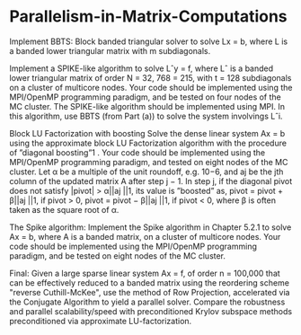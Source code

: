 # Parallelism-in-Matrix-Computations

Implement BBTS: Block banded triangular solver to solve Lx = b, where L is a banded lower triangular matrix with m subdiagonals.

Implement a SPIKE-like algorithm to solve Lˆy = f, where Lˆ is a banded lower triangular matrix of order N = 32, 768 = 215, with t = 128 subdiagonals on a cluster of multicore nodes. Your code should be implemented using the MPI/OpenMP programming paradigm, and be tested on four nodes of the MC cluster. The SPIKE-like algorithm should be implemented using MPI. In this algorithm, use BBTS (from Part (a)) to solve the system involvings Lˆi.


Block LU Factorization with boosting
Solve the dense linear system Ax = b using the approximate block LU Factorization algorithm with the procedure of ”diagonal boosting”1
. Your code should be implemented using the MPI/OpenMP programming paradigm, and tested on eight nodes of the MC cluster. Let α be a multiple of the unit roundoff, e.g. 10−6, and aj be the jth column of the updated matrix A after step j − 1. In step j, if the diagonal pivot does not satisfy |pivot| > α||aj ||1, its value is ”boosted” as, pivot = pivot + β||aj ||1, if pivot > 0, pivot = pivot − β||aj ||1, if pivot < 0, where β is often taken as the square root of α.


The Spike algorithm:
Implement the Spike algorithm in Chapter 5.2.1 to solve Ax = b, where A is a banded matrix, on a cluster of multicore nodes. Your code should be implemented using the MPI/OpenMP programming paradigm, and be tested on eight nodes of the MC cluster.

Final:
Given a large sparse linear system Ax = f, of order n = 100,000 that can be effectively reduced to a banded matrix using the reordering scheme "reverse Cuthill-McKee", use the method of Row Projection, accelerated via the Conjugate Algorithm to yield a parallel solver. Compare the robustness and parallel scalability/speed with preconditioned Krylov subspace methods preconditioned via approximate LU-factorization.

